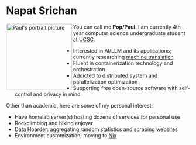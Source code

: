 # Napat Srichan

<img src="https://napatsc.com/img/profile.webp" alt="Paul's portrait picture" align="left" width="180" height="180">

You can call me **Pop/Paul**. I am currently 4th year computer science
undergraduate student at [UCSC](https://ucsc.edu).

- Interested in AI/LLM and its applications; currently researching [machine
translation](https://github.com/anonymaew/translation-engine)
- Fluent in containerization technology and orchestration
- Addicted to distributed system and parallelization optimization
- Supporting free open-source software with self-control and privacy in mind

Other than academia, here are some of my personal interest:

- Have homelab server(s) hosting dozens of services for personal use
- Rockclimbing and hiking enjoyer
- Data Hoarder: aggregating random statistics and scraping websites
- Environment customization; moving to
[Nix](https://github.com/anonymaew/config.nix)
